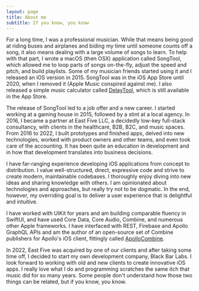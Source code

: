 ```yaml
---
layout: page
title: About me
subtitle: If you know, you know
---
```


For a long time, I was a professional musician. While that means being good at riding buses and airplanes and biding my time until someone counts off a song, it also means dealing with a large volume of songs to learn. To help with that part, I wrote a macOS (then OSX) application called SongTool, which allowed me to loop parts of songs on-the-fly, adjust the speed and pitch, and build playlists. Some of my musician friends started using it and I released an iOS version in 2015. SongTool was in the iOS App Store until 2020, when I removed it (Apple Music conspired against me). I also released a simple music calculator called [DelayTool](https://apps.apple.com/us/app/delaytool-bpm-calculator/id982070192), which is still available in the App Store.

The release of SongTool led to a job offer and a new career. I started working at a gaming house in 2015, followed by a stint at a local agency. In 2016, I became a partner at East Five LLC, a decidedly low-key full-stack consultancy, with clients in the healthcare, B2B, B2C, and music spaces. From 2016 to 2022, I built prototypes and finished apps, delved into new technologies, worked with product owners and other teams, and even took care of the accounting. It has been quite an education in development and in how that development translates into business decisions.

I have far-ranging experience developing iOS applications from concept to distribution. I value well-structured, direct, expressive code and strive to create modern, maintainable codebases. I thoroughly enjoy diving into new ideas and sharing knowledge with others. I am opinionated about technologies and approaches, but really try not to be dogmatic. In the end, however, my overriding goal is to deliver a user experience that is delightful and intuitive.

I have worked with UIKit for years and am building comparable fluency in SwiftUI, and have used Core Data, Core Audio, Combine, and numerous other Apple frameworks. I have interfaced with REST, Firebase and Apollo GraphQL APIs and am the author of an open-source set of Combine publishers for Apollo's iOS client, fittingly called [ApolloCombine](https://github.com/joel-perry/ApolloCombine).

In 2022, East Five was acquired by one of our clients and after taking some time off, I decided to start my own development company, Black Bar Labs. I look forward to working with old and new clients to create innovative iOS apps. I really love what I do and programming scratches the same itch that music did for so many years. Some people don't understand how those two things can be related, but if you know, you know.